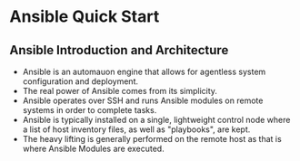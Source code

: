 # Ansible Quick Start

## Ansible Introduction and Architecture
- Ansible is an automauon engine that allows for agentless system configuration and deployment.
- The real power of Ansible comes from its simplicity.
- Ansible operates over SSH and runs Ansible modules on remote systems in order to complete tasks.
- Ansible is typically installed on a single, lightweight control node where a list of host inventory files, as well as "playbooks", are kept.
- The heavy lifting is generally performed on the remote host as that is where Ansible Modules are executed.
